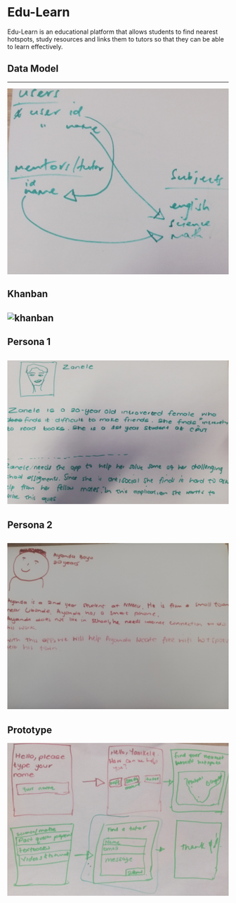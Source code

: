 # Edu-Learn
<p>Edu-Learn is an educational platform that allows students to find nearest hotspots, study resources and links
them to tutors so that they can be able to learn effectively.</p>

## Data Model
---
![data_model](images/Data%20model.jpg)


## Khanban
![khanban](images/khanban.png)
---
## Persona 1
![persona_1](images/persona1.jpg)
---
## Persona 2
![persona_1](images/persona2.jpg)
---
## Prototype
![prototype](images/prototype.jpg)
